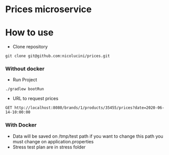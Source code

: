# Prices microservice

# How to use
- Clone repository
```
git clone git@github.com:nicolucini/prices.git
```
### Without docker

- Run Project
```
./gradlew bootRun  
```

- URL to request prices
```
GET http://localhost:8080/brands/1/products/35455/prices?date=2020-06-14-10:00:00
```

### With Docker



- Data will be saved on /tmp/test path if you want to change this path you must change on application.properties
- Stress test plan are in stress folder
